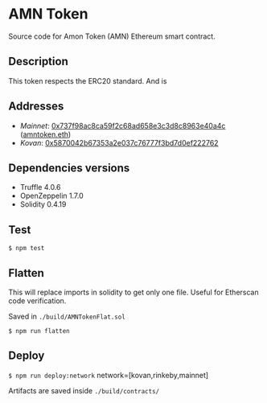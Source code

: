 # AMN Token

Source code for Amon Token (AMN) Ethereum smart contract.


## Description

This token respects the ERC20 standard. And is

## Addresses

- *Mainnet*: [0x737f98ac8ca59f2c68ad658e3c3d8c8963e40a4c](https://etherscan.io/token/0x737f98ac8ca59f2c68ad658e3c3d8c8963e40a4c) ([amntoken.eth](https://etherscan.io/enslookup?q=amntoken.eth))
- *Kovan*: [0x5870042b67353a2e037c76777f3bd7d0ef222762](https://kovan.etherscan.io/token/0x5870042b67353a2e037c76777f3bd7d0ef222762)

## Dependencies versions
  - Truffle 4.0.6
  - OpenZeppelin 1.7.0
  - Solidity 0.4.19

## Test

`$ npm test`

## Flatten

This will replace imports in solidity to get only one file.
Useful for Etherscan code verification.

Saved in `./build/AMNTokenFlat.sol`

`$ npm run flatten`

## Deploy

`$ npm run deploy:network` network=[kovan,rinkeby,mainnet]

Artifacts are saved inside  `./build/contracts/`
